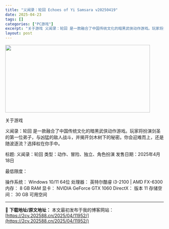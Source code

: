 ```yaml
---
title: "义闻录：轮回 Echoes of Yi Samsara v20250419"
date: 2025-04-23
tags: []
categories: ["PC游戏"]
excerpt: "关于游戏 义闻录：轮回 是一款融合了中国传统文化的暗黑武侠动作游戏。玩家将扮演剑圣的第一位弟子，与凶猛的敌人战斗，并揭开剑木树下的秘密。你会迎难而上，还是随波逐流？选择权在你手中。 标题: 义闻录：轮回 类型：动作、冒险、独立、角色扮演 发售日期：2025年4月18日 最低限度： 操作系统： Win&hellip;"
layout: post
---
```


<img class="aligncenter size-full wp-image-11940" src="https://2cy.202588.cn/wp-content/uploads/2025/04/2025042311233558.webp" alt="" width="460" height="215" />

关于游戏

义闻录：轮回 是一款融合了中国传统文化的暗黑武侠动作游戏。玩家将扮演剑圣的第一位弟子，与凶猛的敌人战斗，并揭开剑木树下的秘密。你会迎难而上，还是随波逐流？选择权在你手中。

标题: 义闻录：轮回
类型：动作、冒险、独立、角色扮演
发售日期：2025年4月18日

最低限度：

操作系统： Windows 10/11 64位
处理器： 英特尔酷睿 i3-2100 | AMD FX-6300
内存： 8 GB RAM
显卡： NVIDIA GeForce GTX 1060
DirectX： 版本 11
存储空间： 30 GB 可用空间

---
📖 **下载地址/原文地址：** 本文最初发布于我的博客网站：[https://2cy.202588.cn/2025/04/11952/](https://2cy.202588.cn/2025/04/11952/)
